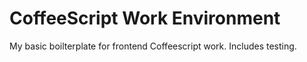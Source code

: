 CoffeeScript Work Environment
=============================
My basic boilterplate for frontend Coffeescript work.
Includes testing.